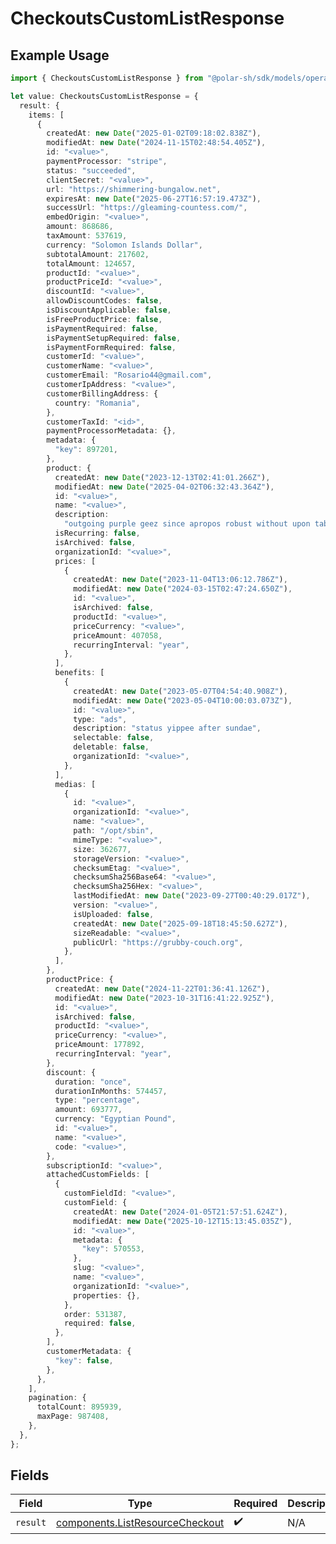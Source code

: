 # CheckoutsCustomListResponse

## Example Usage

```typescript
import { CheckoutsCustomListResponse } from "@polar-sh/sdk/models/operations";

let value: CheckoutsCustomListResponse = {
  result: {
    items: [
      {
        createdAt: new Date("2025-01-02T09:18:02.838Z"),
        modifiedAt: new Date("2024-11-15T02:48:54.405Z"),
        id: "<value>",
        paymentProcessor: "stripe",
        status: "succeeded",
        clientSecret: "<value>",
        url: "https://shimmering-bungalow.net",
        expiresAt: new Date("2025-06-27T16:57:19.473Z"),
        successUrl: "https://gleaming-countess.com/",
        embedOrigin: "<value>",
        amount: 868686,
        taxAmount: 537619,
        currency: "Solomon Islands Dollar",
        subtotalAmount: 217602,
        totalAmount: 124657,
        productId: "<value>",
        productPriceId: "<value>",
        discountId: "<value>",
        allowDiscountCodes: false,
        isDiscountApplicable: false,
        isFreeProductPrice: false,
        isPaymentRequired: false,
        isPaymentSetupRequired: false,
        isPaymentFormRequired: false,
        customerId: "<value>",
        customerName: "<value>",
        customerEmail: "Rosario44@gmail.com",
        customerIpAddress: "<value>",
        customerBillingAddress: {
          country: "Romania",
        },
        customerTaxId: "<id>",
        paymentProcessorMetadata: {},
        metadata: {
          "key": 897201,
        },
        product: {
          createdAt: new Date("2023-12-13T02:41:01.266Z"),
          modifiedAt: new Date("2025-04-02T06:32:43.364Z"),
          id: "<value>",
          name: "<value>",
          description:
            "outgoing purple geez since apropos robust without upon table",
          isRecurring: false,
          isArchived: false,
          organizationId: "<value>",
          prices: [
            {
              createdAt: new Date("2023-11-04T13:06:12.786Z"),
              modifiedAt: new Date("2024-03-15T02:47:24.650Z"),
              id: "<value>",
              isArchived: false,
              productId: "<value>",
              priceCurrency: "<value>",
              priceAmount: 407058,
              recurringInterval: "year",
            },
          ],
          benefits: [
            {
              createdAt: new Date("2023-05-07T04:54:40.908Z"),
              modifiedAt: new Date("2023-05-04T10:00:03.073Z"),
              id: "<value>",
              type: "ads",
              description: "status yippee after sundae",
              selectable: false,
              deletable: false,
              organizationId: "<value>",
            },
          ],
          medias: [
            {
              id: "<value>",
              organizationId: "<value>",
              name: "<value>",
              path: "/opt/sbin",
              mimeType: "<value>",
              size: 362677,
              storageVersion: "<value>",
              checksumEtag: "<value>",
              checksumSha256Base64: "<value>",
              checksumSha256Hex: "<value>",
              lastModifiedAt: new Date("2023-09-27T00:40:29.017Z"),
              version: "<value>",
              isUploaded: false,
              createdAt: new Date("2025-09-18T18:45:50.627Z"),
              sizeReadable: "<value>",
              publicUrl: "https://grubby-couch.org",
            },
          ],
        },
        productPrice: {
          createdAt: new Date("2024-11-22T01:36:41.126Z"),
          modifiedAt: new Date("2023-10-31T16:41:22.925Z"),
          id: "<value>",
          isArchived: false,
          productId: "<value>",
          priceCurrency: "<value>",
          priceAmount: 177892,
          recurringInterval: "year",
        },
        discount: {
          duration: "once",
          durationInMonths: 574457,
          type: "percentage",
          amount: 693777,
          currency: "Egyptian Pound",
          id: "<value>",
          name: "<value>",
          code: "<value>",
        },
        subscriptionId: "<value>",
        attachedCustomFields: [
          {
            customFieldId: "<value>",
            customField: {
              createdAt: new Date("2024-01-05T21:57:51.624Z"),
              modifiedAt: new Date("2025-10-12T15:13:45.035Z"),
              id: "<value>",
              metadata: {
                "key": 570553,
              },
              slug: "<value>",
              name: "<value>",
              organizationId: "<value>",
              properties: {},
            },
            order: 531387,
            required: false,
          },
        ],
        customerMetadata: {
          "key": false,
        },
      },
    ],
    pagination: {
      totalCount: 895939,
      maxPage: 987408,
    },
  },
};
```

## Fields

| Field                                                                              | Type                                                                               | Required                                                                           | Description                                                                        |
| ---------------------------------------------------------------------------------- | ---------------------------------------------------------------------------------- | ---------------------------------------------------------------------------------- | ---------------------------------------------------------------------------------- |
| `result`                                                                           | [components.ListResourceCheckout](../../models/components/listresourcecheckout.md) | :heavy_check_mark:                                                                 | N/A                                                                                |